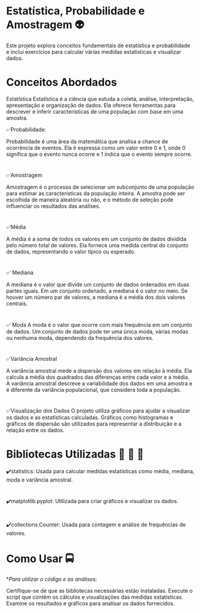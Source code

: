 # Estatística, Probabilidade e Amostragem   :alien:
 Este projeto explora conceitos fundamentais de estatística e probabilidade e inclui exercícios para calcular várias medidas estatísticas e visualizar dados.
 ##

# Conceitos Abordados
Estatística
Estatística é a ciência que estuda a coleta, análise, interpretação, apresentação e organização de dados. Ela oferece ferramentas para descrever e inferir características de uma população com base em uma amostra.

:white_check_mark:Probabilidade:

Probabilidade é uma área da matemática que analisa a chance de ocorrência de eventos. Ela é expressa como um valor entre 0 e 1, onde 0 significa que o evento nunca ocorre e 1 indica que o evento sempre ocorre.
#

:white_check_mark:Amostragem

Amostragem é o processo de selecionar um subconjunto de uma população para estimar as características da população inteira. A amostra pode ser escolhida de maneira aleatória ou não, e o método de seleção pode influenciar os resultados das análises.
#

:white_check_mark:Média

A média é a soma de todos os valores em um conjunto de dados dividida pelo número total de valores. Ela fornece uma medida central do conjunto de dados, representando o valor típico ou esperado.
#


:white_check_mark: Mediana

A mediana é o valor que divide um conjunto de dados ordenados em duas partes iguais. Em um conjunto ordenado, a mediana é o valor no meio. Se houver um número par de valores, a mediana é a média dos dois valores centrais.
#

:white_check_mark: Moda
A moda é o valor que ocorre com mais frequência em um conjunto de dados. Um conjunto de dados pode ter uma única moda, várias modas ou nenhuma moda, dependendo da frequência dos valores.
#

:white_check_mark:Variância Amostral

A variância amostral mede a dispersão dos valores em relação à média. Ela calcula a média dos quadrados das diferenças entre cada valor e a média. A variância amostral descreve a variabilidade dos dados em uma amostra e é diferente da variância populacional, que considera toda a população.
#

:white_check_mark:Visualização dos Dados
O projeto utiliza gráficos para ajudar a visualizar os dados e as estatísticas calculadas. Gráficos como histogramas e gráficos de dispersão são utilizados para representar a distribuição e a relação entre os dados.
##

# Bibliotecas Utilizadas   :beginner:   :beginner:   :beginner: 

:heavy_check_mark:statistics: Usada para calcular medidas estatísticas como média, mediana, moda e variância amostral.
#
:heavy_check_mark:matplotlib.pyplot: Utilizada para criar gráficos e visualizar os dados.
#
:heavy_check_mark:collections.Counter: Usada para contagem e análise de frequências de valores.
##

# Como Usar   :oncoming_bus:
**Para utilizar o código e as análises:*

Certifique-se de que as bibliotecas necessárias estão instaladas.
Execute o script que contém os cálculos e visualizações das medidas estatísticas.
Examine os resultados e gráficos para analisar os dados fornecidos.
